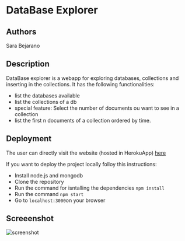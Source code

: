 # DataBase Explorer

## Authors
Sara Bejarano

## Description
DataBase explorer is a webapp for exploring databases, collections and inserting in the collections. 
It has the following functionalities:


- list the databases available
- list the collections of a db
- special feature: Select the number of documents ou want to see in a collection
- list the first n documents of a collection ordered by time.


## Deployment

The user can directly visit the website (hosted in HerokuApp)  [here](https://mongo-explorer1.herokuapp.com/)

If you want to deploy the project locally folloy this instructions:

 - Install node.js and mongodb 
 - Clone the repository
 - Run the command for isntalling the dependencies `npm install`
 -  Run the command `npm start`
 - Go to `localhost:3000`on your browser
 



 ## Screeenshot

 ![screenshot](https://i.imgur.com/6EzRs9l.png)
